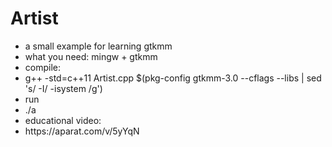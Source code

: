 # Artist
<ul>
  <li>a small example for learning gtkmm</li>
  <li>what you need: mingw + gtkmm</li>

  <li>compile:</li>
<li>g++ -std=c++11 Artist.cpp $(pkg-config gtkmm-3.0 --cflags --libs | sed 's/ -I/ -isystem /g')</li>
  
  <li>run</li>
  <li>./a</li>
  <li>educational video:</li>
  <li>https://aparat.com/v/5yYqN</li>
  </ul>
  
